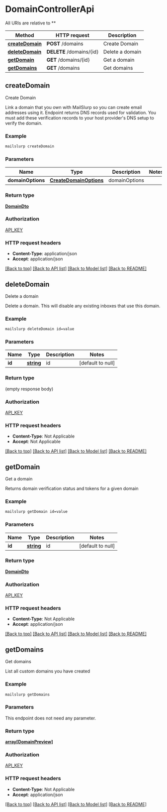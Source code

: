 # DomainControllerApi

All URIs are relative to **

Method | HTTP request | Description
------------- | ------------- | -------------
[**createDomain**](DomainControllerApi.md#createDomain) | **POST** /domains | Create Domain
[**deleteDomain**](DomainControllerApi.md#deleteDomain) | **DELETE** /domains/{id} | Delete a domain
[**getDomain**](DomainControllerApi.md#getDomain) | **GET** /domains/{id} | Get a domain
[**getDomains**](DomainControllerApi.md#getDomains) | **GET** /domains | Get domains



## createDomain

Create Domain

Link a domain that you own with MailSlurp so you can create email addresses using it. Endpoint returns DNS records used for validation. You must add these verification records to your host provider's DNS setup to verify the domain.

### Example

```bash
mailslurp createDomain
```

### Parameters


Name | Type | Description  | Notes
------------- | ------------- | ------------- | -------------
 **domainOptions** | [**CreateDomainOptions**](CreateDomainOptions.md) | domainOptions |

### Return type

[**DomainDto**](DomainDto.md)

### Authorization

[API_KEY](../README.md#API_KEY)

### HTTP request headers

- **Content-Type**: application/json
- **Accept**: application/json

[[Back to top]](#) [[Back to API list]](../README.md#documentation-for-api-endpoints) [[Back to Model list]](../README.md#documentation-for-models) [[Back to README]](../README.md)


## deleteDomain

Delete a domain

Delete a domain. This will disable any existing inboxes that use this domain.

### Example

```bash
mailslurp deleteDomain id=value
```

### Parameters


Name | Type | Description  | Notes
------------- | ------------- | ------------- | -------------
 **id** | [**string**](.md) | id | [default to null]

### Return type

(empty response body)

### Authorization

[API_KEY](../README.md#API_KEY)

### HTTP request headers

- **Content-Type**: Not Applicable
- **Accept**: Not Applicable

[[Back to top]](#) [[Back to API list]](../README.md#documentation-for-api-endpoints) [[Back to Model list]](../README.md#documentation-for-models) [[Back to README]](../README.md)


## getDomain

Get a domain

Returns domain verification status and tokens for a given domain

### Example

```bash
mailslurp getDomain id=value
```

### Parameters


Name | Type | Description  | Notes
------------- | ------------- | ------------- | -------------
 **id** | [**string**](.md) | id | [default to null]

### Return type

[**DomainDto**](DomainDto.md)

### Authorization

[API_KEY](../README.md#API_KEY)

### HTTP request headers

- **Content-Type**: Not Applicable
- **Accept**: application/json

[[Back to top]](#) [[Back to API list]](../README.md#documentation-for-api-endpoints) [[Back to Model list]](../README.md#documentation-for-models) [[Back to README]](../README.md)


## getDomains

Get domains

List all custom domains you have created

### Example

```bash
mailslurp getDomains
```

### Parameters

This endpoint does not need any parameter.

### Return type

[**array[DomainPreview]**](DomainPreview.md)

### Authorization

[API_KEY](../README.md#API_KEY)

### HTTP request headers

- **Content-Type**: Not Applicable
- **Accept**: application/json

[[Back to top]](#) [[Back to API list]](../README.md#documentation-for-api-endpoints) [[Back to Model list]](../README.md#documentation-for-models) [[Back to README]](../README.md)

